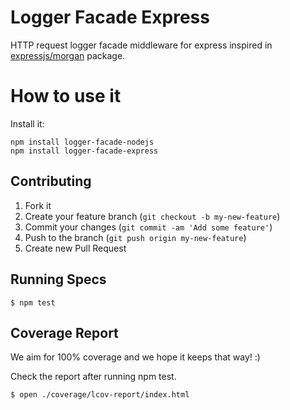 # Logger Facade Express
HTTP request logger facade middleware for express inspired in [expressjs/morgan](https://github.com/expressjs/morgan) package.

# How to use it

Install it:

```
npm install logger-facade-nodejs
npm install logger-facade-express
```

## Contributing

1. Fork it
2. Create your feature branch (`git checkout -b my-new-feature`)
3. Commit your changes (`git commit -am 'Add some feature'`)
4. Push to the branch (`git push origin my-new-feature`)
5. Create new Pull Request

## Running Specs

    $ npm test

## Coverage Report

We aim for 100% coverage and we hope it keeps that way! :)

Check the report after running npm test.

    $ open ./coverage/lcov-report/index.html
